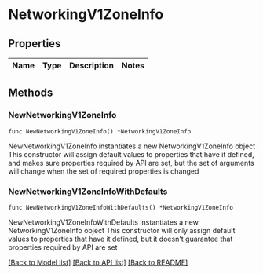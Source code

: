 # NetworkingV1ZoneInfo

## Properties

Name | Type | Description | Notes
------------ | ------------- | ------------- | -------------

## Methods

### NewNetworkingV1ZoneInfo

`func NewNetworkingV1ZoneInfo() *NetworkingV1ZoneInfo`

NewNetworkingV1ZoneInfo instantiates a new NetworkingV1ZoneInfo object
This constructor will assign default values to properties that have it defined,
and makes sure properties required by API are set, but the set of arguments
will change when the set of required properties is changed

### NewNetworkingV1ZoneInfoWithDefaults

`func NewNetworkingV1ZoneInfoWithDefaults() *NetworkingV1ZoneInfo`

NewNetworkingV1ZoneInfoWithDefaults instantiates a new NetworkingV1ZoneInfo object
This constructor will only assign default values to properties that have it defined,
but it doesn't guarantee that properties required by API are set


[[Back to Model list]](../README.md#documentation-for-models) [[Back to API list]](../README.md#documentation-for-api-endpoints) [[Back to README]](../README.md)


